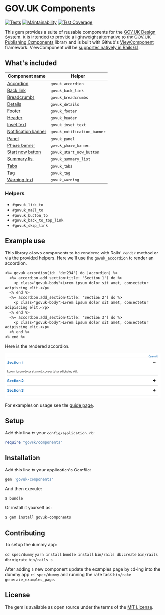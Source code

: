 # GOV.UK Components

[![Tests](https://github.com/DFE-Digital/govuk-components/workflows/Tests/badge.svg)](https://github.com/DFE-Digital/govuk-components/actions?query=workflow%3ATests)
[![Maintainability](https://api.codeclimate.com/v1/badges/cbcbc140f300b920d833/maintainability)](https://codeclimate.com/github/DFE-Digital/govuk-components/maintainability)
[![Test Coverage](https://api.codeclimate.com/v1/badges/cbcbc140f300b920d833/test_coverage)](https://codeclimate.com/github/DFE-Digital/govuk-components/test_coverage)

This gem provides a suite of reusable components for the [GOV.UK Design System](https://design-system.service.gov.uk/). It is intended to provide a lightweight alternative to the [GOV.UK Publishing Components](https://github.com/alphagov/govuk_publishing_components) library and is built with Github's [ViewComponent](https://github.com/github/view_component) framework.  ViewComponent will be [supported natively in Rails 6.1](https://edgeguides.rubyonrails.org/layouts_and_rendering.html#rendering-objects).

## What's included

| Component name                                                               | Helper                      |
| --------------                                                               | ------                      |
| [Accordion](app/components/govuk_component/accordion.rb)                     | `govuk_accordion`           |
| [Back link](app/components/govuk_component/back_link.rb)                     | `govuk_back_link`           |
| [Breadcrumbs](app/components/govuk_component/breadcrumbs.rb)                 | `govuk_breadcrumbs`         |
| [Details](app/components/govuk_component/details.rb)                         | `govuk_details`             |
| [Footer](app/components/govuk_component/footer.rb)                           | `govuk_footer`              |
| [Header](app/components/govuk_component/header.rb)                           | `govuk_header`              |
| [Inset text](app/components/govuk_component/inset_text.rb)                   | `govuk_inset_text`          |
| [Notification banner](app/components/govuk_component/notification_banner.rb) | `govuk_notification_banner` |
| [Panel](app/components/govuk_component/panel.rb)                             | `govuk_panel`               |
| [Phase banner](app/components/govuk_component/phase_banner.rb)               | `govuk_phase_banner`        |
| [Start now button](app/components/govuk_component/start_now_button.rb)       | `govuk_start_now_button`    |
| [Summary list](app/components/govuk_component/summary_list.rb)               | `govuk_summary_list`        |
| [Tabs](app/components/govuk_component/tabs.rb)                               | `govuk_tabs`                |
| [Tag](app/components/govuk_component/tag.rb)                                 | `govuk_tag`                 |
| [Warning text](app/components/govuk_component/warning.rb)                    | `govuk_warning`             |

### Helpers

* `#govuk_link_to`
* `#govuk_mail_to`
* `#govuk_button_to`
* `#govuk_back_to_top_link`
* `#govuk_skip_link`

## Example use

This library allows components to be rendered with Rails' `render` method or via the provided helpers. Here we'll use the `govuk_accordion` to render an accordion.

```erb
<%= govuk_accordion(id: 'def234') do |accordion| %>
  <%= accordion.add_section(title: 'Section 1') do %>
    <p class="govuk-body">Lorem ipsum dolor sit amet, consectetur adipiscing elit.</p>
  <% end %>
  <%= accordion.add_section(title: 'Section 2') do %>
    <p class="govuk-body">Lorem ipsum dolor sit amet, consectetur adipiscing elit.</p>
  <% end %>
  <%= accordion.add_section(title: 'Section 3') do %>
    <p class="govuk-body">Lorem ipsum dolor sit amet, consectetur adipiscing elit.</p>
  <% end %>
<% end %>
```

Here is the rendered accordion.

![Accordion preview](docs/images/accordion.png)

For examples on usage see the [guide page](https://dfe-digital.github.io/govuk-components/).

## Setup

Add this line to your `config/application.rb`:

```ruby
require "govuk/components"
```

## Installation

Add this line to your application's Gemfile:

```ruby
gem 'govuk-components'
```

And then execute:
```bash
$ bundle
```

Or install it yourself as:
```bash
$ gem install govuk-components
```

## Contributing

To setup the dummy app:

`cd spec/dummy`
`yarn install`
`bundle install`
`bin/rails db:create`
`bin/rails db:migrate`
`bin/rails s`

After adding a new component update the examples page by cd-ing into the dummy app `cd spec/dummy` and running the rake task `bin/rake generate_examples_page`.

## License

The gem is available as open source under the terms of the [MIT License](https://opensource.org/licenses/MIT).
